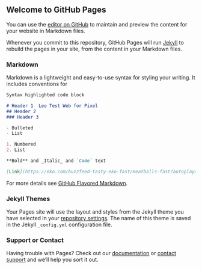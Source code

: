 ## Welcome to GitHub Pages

You can use the [editor on GitHub](https://github.com/leordong/leo_rdong_web/edit/gh-pages/index.md) to maintain and preview the content for your website in Markdown files.

Whenever you commit to this repository, GitHub Pages will run [Jekyll](https://jekyllrb.com/) to rebuild the pages in your site, from the content in your Markdown files.

### Markdown

Markdown is a lightweight and easy-to-use syntax for styling your writing. It includes conventions for

```markdown
Syntax highlighted code block

# Header 1  Leo Test Web for Pixel
## Header 2
### Header 3

- Bulleted
- List

1. Numbered
2. List

**Bold** and _Italic_ and `Code` text

[Link](https://eko.com/buzzfeed-tasty-eko-fast/meatballs-fast?autoplay=true/embed) and ![Image](src)
```

For more details see [GitHub Flavored Markdown](https://guides.github.com/features/mastering-markdown/).

### Jekyll Themes

Your Pages site will use the layout and styles from the Jekyll theme you have selected in your [repository settings](https://github.com/leordong/leo_rdong_web/settings). The name of this theme is saved in the Jekyll `_config.yml` configuration file.

### Support or Contact

Having trouble with Pages? Check out our [documentation](https://docs.github.com/categories/github-pages-basics/) or [contact support](https://github.com/contact) and we’ll help you sort it out.

